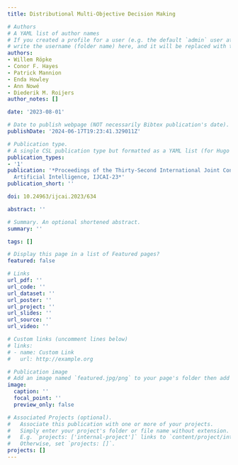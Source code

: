 ```yaml
---
title: Distributional Multi-Objective Decision Making

# Authors
# A YAML list of author names
# If you created a profile for a user (e.g. the default `admin` user at `content/authors/admin/`), 
# write the username (folder name) here, and it will be replaced with their full name and linked to their profile.
authors:
- Willem Röpke
- Conor F. Hayes
- Patrick Mannion
- Enda Howley
- Ann Nowé
- Diederik M. Roijers
author_notes: []

date: '2023-08-01'

# Date to publish webpage (NOT necessarily Bibtex publication's date).
publishDate: '2024-06-17T19:23:41.329011Z'

# Publication type.
# A single CSL publication type but formatted as a YAML list (for Hugo requirements).
publication_types:
- '1'
publication: '*Proceedings of the Thirty-Second International Joint Conference on
  Artificial Intelligence, IJCAI-23*'
publication_short: ''

doi: 10.24963/ijcai.2023/634

abstract: ''

# Summary. An optional shortened abstract.
summary: ''

tags: []

# Display this page in a list of Featured pages?
featured: false

# Links
url_pdf: ''
url_code: ''
url_dataset: ''
url_poster: ''
url_project: ''
url_slides: ''
url_source: ''
url_video: ''

# Custom links (uncomment lines below)
# links:
# - name: Custom Link
#   url: http://example.org

# Publication image
# Add an image named `featured.jpg/png` to your page's folder then add a caption below.
image:
  caption: ''
  focal_point: ''
  preview_only: false

# Associated Projects (optional).
#   Associate this publication with one or more of your projects.
#   Simply enter your project's folder or file name without extension.
#   E.g. `projects: ['internal-project']` links to `content/project/internal-project/index.md`.
#   Otherwise, set `projects: []`.
projects: []
---
```

